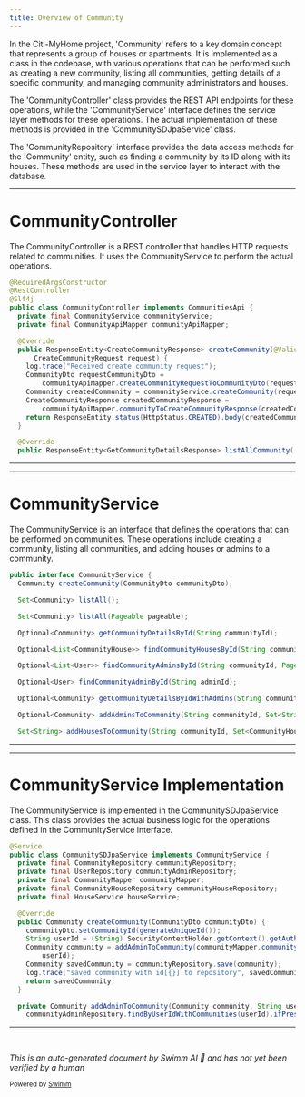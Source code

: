 ```yaml
---
title: Overview of Community
---
```

In the Citi-MyHome project, 'Community' refers to a key domain concept that represents a group of houses or apartments. It is implemented as a class in the codebase, with various operations that can be performed such as creating a new community, listing all communities, getting details of a specific community, and managing community administrators and houses.

The 'CommunityController' class provides the REST API endpoints for these operations, while the 'CommunityService' interface defines the service layer methods for these operations. The actual implementation of these methods is provided in the 'CommunitySDJpaService' class.

The 'CommunityRepository' interface provides the data access methods for the 'Community' entity, such as finding a community by its ID along with its houses. These methods are used in the service layer to interact with the database.

<SwmSnippet path="/service/src/main/java/com/myhome/controllers/CommunityController.java" line="56">

---

# CommunityController

The CommunityController is a REST controller that handles HTTP requests related to communities. It uses the CommunityService to perform the actual operations.

```java
@RequiredArgsConstructor
@RestController
@Slf4j
public class CommunityController implements CommunitiesApi {
  private final CommunityService communityService;
  private final CommunityApiMapper communityApiMapper;

  @Override
  public ResponseEntity<CreateCommunityResponse> createCommunity(@Valid @RequestBody
      CreateCommunityRequest request) {
    log.trace("Received create community request");
    CommunityDto requestCommunityDto =
        communityApiMapper.createCommunityRequestToCommunityDto(request);
    Community createdCommunity = communityService.createCommunity(requestCommunityDto);
    CreateCommunityResponse createdCommunityResponse =
        communityApiMapper.communityToCreateCommunityResponse(createdCommunity);
    return ResponseEntity.status(HttpStatus.CREATED).body(createdCommunityResponse);
  }

  @Override
  public ResponseEntity<GetCommunityDetailsResponse> listAllCommunity(
```

---

</SwmSnippet>

<SwmSnippet path="/service/src/main/java/com/myhome/services/CommunityService.java" line="28">

---

# CommunityService

The CommunityService is an interface that defines the operations that can be performed on communities. These operations include creating a community, listing all communities, and adding houses or admins to a community.

```java
public interface CommunityService {
  Community createCommunity(CommunityDto communityDto);

  Set<Community> listAll();

  Set<Community> listAll(Pageable pageable);

  Optional<Community> getCommunityDetailsById(String communityId);

  Optional<List<CommunityHouse>> findCommunityHousesById(String communityId, Pageable pageable);

  Optional<List<User>> findCommunityAdminsById(String communityId, Pageable pageable);

  Optional<User> findCommunityAdminById(String adminId);

  Optional<Community> getCommunityDetailsByIdWithAdmins(String communityId);

  Optional<Community> addAdminsToCommunity(String communityId, Set<String> admins);

  Set<String> addHousesToCommunity(String communityId, Set<CommunityHouse> houses);

```

---

</SwmSnippet>

<SwmSnippet path="/service/src/main/java/com/myhome/services/springdatajpa/CommunitySDJpaService.java" line="45">

---

# CommunityService Implementation

The CommunityService is implemented in the CommunitySDJpaService class. This class provides the actual business logic for the operations defined in the CommunityService interface.

```java
@Service
public class CommunitySDJpaService implements CommunityService {
  private final CommunityRepository communityRepository;
  private final UserRepository communityAdminRepository;
  private final CommunityMapper communityMapper;
  private final CommunityHouseRepository communityHouseRepository;
  private final HouseService houseService;

  @Override
  public Community createCommunity(CommunityDto communityDto) {
    communityDto.setCommunityId(generateUniqueId());
    String userId = (String) SecurityContextHolder.getContext().getAuthentication().getPrincipal();
    Community community = addAdminToCommunity(communityMapper.communityDtoToCommunity(communityDto),
        userId);
    Community savedCommunity = communityRepository.save(community);
    log.trace("saved community with id[{}] to repository", savedCommunity.getId());
    return savedCommunity;
  }

  private Community addAdminToCommunity(Community community, String userId) {
    communityAdminRepository.findByUserIdWithCommunities(userId).ifPresent(admin -> {
```

---

</SwmSnippet>

&nbsp;

*This is an auto-generated document by Swimm AI 🌊 and has not yet been verified by a human*

<SwmMeta version="3.0.0" repo-id="Z2l0aHViJTNBJTNBQ2l0aS1NeUhvbWUlM0ElM0FnaWxhZG5hdm90" repo-name="Citi-MyHome" doc-type="overview"><sup>Powered by [Swimm](/)</sup></SwmMeta>
